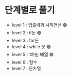 # 단계별로 풀기

- level 1 : 입출력과 사칙연산 🟢
- level 2 : if문 🟢
- level 3 : for문 
- level 4 : while 문 🟢
- level 5 : 1차원 배열 🟢
- level 6 : 함수
- level 7 : 문자열
